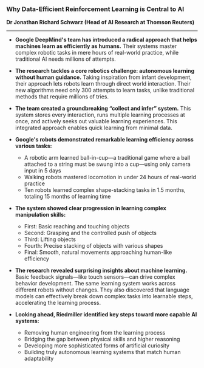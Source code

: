 ### Why Data-Efficient Reinforcement Learning is Central to AI

**Dr Jonathan Richard Schwarz (Head of AI Research at Thomson Reuters)**

***

* **Google DeepMind's team has introduced a radical approach that helps machines learn as efficiently as humans.** Their systems master complex robotic tasks in mere hours of real-world practice, while traditional AI needs millions of attempts.

* **The research tackles a core robotics challenge: autonomous learning without human guidance.** Taking inspiration from infant development, their approach lets robots learn through direct world interaction. Their new algorithms need only 300 attempts to learn tasks, unlike traditional methods that require millions of tries.

* **The team created a groundbreaking “collect and infer” system.** This system stores every interaction, runs multiple learning processes at once, and actively seeks out valuable learning experiences. This integrated approach enables quick learning from minimal data.

* **Google's robots demonstrated remarkable learning efficiency across various tasks:**
  - A robotic arm learned ball-in-cup—a traditional game where a ball attached to a string must be swung into a cup—using only camera input in 5 days
  - Walking robots mastered locomotion in under 24 hours of real-world practice
  - Ten robots learned complex shape-stacking tasks in 1.5 months, totaling 15 months of learning time

* **The system showed clear progression in learning complex manipulation skills:**
  - First: Basic reaching and touching objects
  - Second: Grasping and the controlled push of objects
  - Third: Lifting objects
  - Fourth: Precise stacking of objects with various shapes
  - Final: Smooth, natural movements approaching human-like efficiency

* **The research revealed surprising insights about machine learning.** Basic feedback signals—like touch sensors—can drive complex behavior development. The same learning system works across different robots without changes. They also discovered that language models can effectively break down complex tasks into learnable steps, accelerating the learning process.

* **Looking ahead, Riedmiller identified key steps toward more capable AI systems:**
  - Removing human engineering from the learning process
  - Bridging the gap between physical skills and higher reasoning
  - Developing more sophisticated forms of artificial curiosity
  - Building truly autonomous learning systems that match human adaptability
